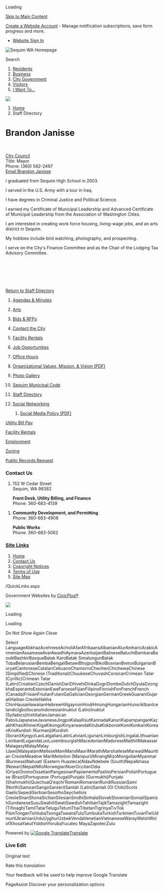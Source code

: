 Loading

[Skip to Main Content](https://www.sequimwa.gov/directory.aspx?EID=69%2F)

[Create a Website Account](https://www.sequimwa.gov/MyAccount/ProfileCreate) - Manage notification subscriptions, save form progress and more.   

- [Website Sign In](https://www.sequimwa.gov/MyAccount)

![Sequim WA Homepage](https://www.sequimwa.gov/ImageRepository/Document?documentID=21902)

Search

1. [Residents](https://www.sequimwa.gov/31/Residents)
2. [Business](https://www.sequimwa.gov/27/Business)
3. [City Government](https://www.sequimwa.gov/8/City-Government)
4. [Visitors](https://www.sequimwa.gov/tourism)
5. [I Want To…](https://www.sequimwa.gov/35/I-Want-To)

<!--THE END-->

![](https://www.sequimwa.gov/ImageRepository/Document?documentID=21898)

1. [Home](https://www.sequimwa.gov)
2. Staff Directory

# Brandon Janisse

 

[City Council](https://www.sequimwa.gov/Directory.aspx?DID=5)  
Title: Mayor  
Phone: (360) 582-2467  
[Email Brandon Janisse](mailto:bjanisse@sequimwa.gov)

I graduated from Sequim High School in 2003.

I served in the U.S. Army with a tour in Iraq.

I have degrees in Criminal Justice and Political Science.

I earned my Certificate of Municipal Leadership and Advanced Certificate of Municipal Leadership from the Association of Washington Cities.

I am interested in creating work force housing, living-wage jobs, and an arts district in Sequim.

My hobbies include bird watching, photography, and prospecting.

I serve on the City's Finance Committee and as the Chair of the Lodging Tax Advisory Committee.

 

 

 

[Return to Staff Directory](https://www.sequimwa.gov/Directory.aspx)

01. [Agendas &amp; Minutes](https://www.sequimwa.gov/215/Agendas-Minutes)
02. [Arts](https://www.sequimwa.gov/619/City-Arts-Advisory-Commission)
03. [Bids &amp; RFPs](https://www.sequimwa.gov/bids.aspx)
04. [Contact the City](https://www.sequimwa.gov/directory.aspx)
05. [Facility Rentals](https://www.sequimwa.gov/index.aspx?nid=796)
06. [Job Opportunities](https://www.sequimwa.gov/206/Employment-Opportunities)
07. [Office Hours](https://www.sequimwa.gov/665/Office-Hours)
08. [Organizational Values, Mission, &amp; Vision (PDF)](https://www.sequimwa.gov/DocumentCenter/View/8678)
09. [Photo Gallery](https://www.sequimwa.gov/gallery.aspx)
10. [Sequim Municipal Code](https://www.codepublishing.com/WA/sequim.html)
11. [Staff Directory](https://www.sequimwa.gov/177/City-Staff)
12. [Social Networking](https://www.sequimwa.gov/107/Social-Networking)
    
    1. [Social Media Policy (PDF)](https://www.sequimwa.gov/DocumentCenter/View/3078)

[Utility Bill Pay](https://www.sequimwa.gov/642)

[Facility Rentals](https://www.sequimwa.gov/796)

[Employment](https://www.sequimwa.gov/206)

[Zoning](https://www.sequimwa.gov/122/Zoning)

[Public Records Request](https://www.sequimwa.gov/235/Public-Records)

### Contact Us

1. 152 W Cedar Street  
   Sequim, WA 98382
   
   **Front Desk, Utility Billing, and Finance**  
   Phone: 360-683-4139

<!--THE END-->

1. **Community Development, and Permitting**  
   Phone: 360-683-4908
   
   **Public Works**  
   Phone: 360-683-5062

### [Site Links](https://www.sequimwa.gov/QuickLinks.aspx?CID=31)

1. [Home](https://www.sequimwa.gov)
2. [Contact Us](https://www.sequimwa.gov/161/Contact-Us)
3. [Copyright Notices](https://www.sequimwa.gov/site/copyright)
4. [Terms of Use](https://www.sequimwa.gov/DocumentCenter/View/16962/External-User-Social-Media-Policy---final)
5. [Site Map](https://www.sequimwa.gov/sitemap)

/QuickLinks.aspx

Government Websites by [CivicPlus®](https://connect.civicplus.com/referral)

![](https://www.sequimwa.gov/ImageRepository/Document?documentID=23705)

Loading

Loading

Do Not Show Again Close

Select LanguageAbkhazAcehneseAcholiAfarAfrikaansAlbanianAlurAmharicArabicArmenianAssameseAvarAwadhiAymaraAzerbaijaniBalineseBaluchiBambaraBaouléBashkirBasqueBatak KaroBatak SimalungunBatak TobaBelarusianBembaBengaliBetawiBhojpuriBikolBosnianBretonBulgarianBuryatCantoneseCatalanCebuanoChamorroChechenChichewaChinese (Simplified)Chinese (Traditional)ChuukeseChuvashCorsicanCrimean Tatar (Cyrillic)Crimean Tatar (Latin)CroatianCzechDanishDariDhivehiDinkaDogriDombeDutchDyulaDzongkhaEsperantoEstonianEweFaroeseFijianFilipinoFinnishFonFrenchFrench (Canada)FrisianFriulianFulaniGaGalicianGeorgianGermanGreekGuaraniGujaratiHaitian CreoleHakha ChinHausaHawaiianHebrewHiligaynonHindiHmongHungarianHunsrikIbanIcelandicIgboIlocanoIndonesianInuktut (Latin)Inuktut (Syllabics)IrishItalianJamaican PatoisJapaneseJavaneseJingpoKalaallisutKannadaKanuriKapampanganKazakhKhasiKhmerKigaKikongoKinyarwandaKitubaKokborokKomiKonkaniKoreanKrioKurdish (Kurmanji)Kurdish (Sorani)KyrgyzLaoLatgalianLatinLatvianLigurianLimburgishLingalaLithuanianLombardLugandaLuoLuxembourgishMacedonianMadureseMaithiliMakassarMalagasyMalayMalay (Jawi)MalayalamMalteseMamManxMaoriMarathiMarshalleseMarwadiMauritian CreoleMeadow MariMeiteilon (Manipuri)MinangMizoMongolianMyanmar (Burmese)Nahuatl (Eastern Huasteca)NdauNdebele (South)Nepalbhasa (Newari)NepaliNKoNorwegianNuerOccitanOdia (Oriya)OromoOssetianPangasinanPapiamentoPashtoPersianPolishPortuguese (Brazil)Portuguese (Portugal)Punjabi (Gurmukhi)Punjabi (Shahmukhi)QuechuaQʼeqchiʼRomaniRomanianRundiRussianSami (North)SamoanSangoSanskritSantali (Latin)Santali (Ol Chiki)Scots GaelicSepediSerbianSesothoSeychellois CreoleShanShonaSicilianSilesianSindhiSinhalaSlovakSlovenianSomaliSpanishSundaneseSusuSwahiliSwatiSwedishTahitianTajikTamazightTamazight (Tifinagh)TamilTatarTeluguTetumThaiTibetanTigrinyaTivTok PisinTonganTshilubaTsongaTswanaTuluTumbukaTurkishTurkmenTuvanTwiUdmurtUkrainianUrduUyghurUzbekVendaVenetianVietnameseWarayWelshWolofXhosaYakutYiddishYorubaYucatec MayaZapotecZulu

Powered by [![Google Translate](https://www.gstatic.com/images/branding/googlelogo/1x/googlelogo_color_42x16dp.png)Translate](https://translate.google.com)

### Live Edit

Original text

Rate this translation

Your feedback will be used to help improve Google Translate

PageAssist Discover your personalization options